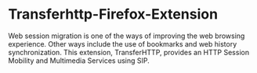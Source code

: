 Transferhttp-Firefox-Extension
==============================

Web session migration is one of the ways of improving the web browsing experience. Other ways include the use of bookmarks and web history synchronization. This extension, TransferHTTP, provides an HTTP Session Mobility and Multimedia Services using SIP. 